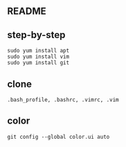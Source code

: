 ## README

## step-by-step 
    sudo yum install apt
    sudo yum install vim
    sudo yum install git

## clone
    .bash_profile, .bashrc, .vimrc, .vim

## color
    git config --global color.ui auto
